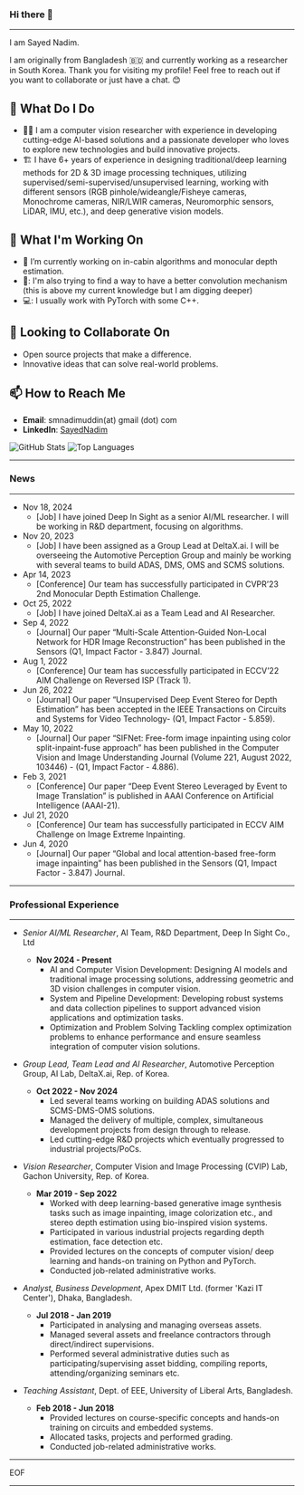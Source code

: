 ### Hi there 👋
---
I am Sayed Nadim.

I am originally from Bangladesh 🇧🇩 and currently working as a researcher in South Korea. Thank you for visiting my profile! Feel free to reach out if you want to collaborate or just have a chat. 😊

## 🌱 What Do I Do
- 💂‍♂️ I am a computer vision researcher with experience in developing cutting-edge AI-based solutions and a passionate developer who loves to explore new technologies and build innovative projects.
- 🏗️ I have 6+ years of experience in designing traditional/deep learning methods for 2D \& 3D image processing techniques, utilizing supervised/semi-supervised/unsupervised learning, working with different sensors (RGB pinhole/wideangle/Fisheye cameras, Monochrome cameras, NIR/LWIR cameras, Neuromorphic sensors, LiDAR, IMU, etc.), and deep generative vision models.


## 🌱 What I'm Working On
- 🔭 I’m currently working on in-cabin algorithms and monocular depth estimation.
- 🤔: I'm also trying to find a way to have a better convolution mechanism (this is above my current knowledge but I am digging deeper)
- 💻: I usually work with PyTorch with some C++.  

## 👯 Looking to Collaborate On
- Open source projects that make a difference.
- Innovative ideas that can solve real-world problems.

## 📫 How to Reach Me
- **Email**: smnadimuddin(at) gmail (dot) com
- **LinkedIn**: [SayedNadim](https://linkedin.com/in/smnadimuddin)


![GitHub Stats](https://github-readme-stats.vercel.app/api?username=SayedNadim&show_icons=true&theme=radical)
![Top Languages](https://github-readme-stats.vercel.app/api/top-langs/?username=SayedNadim&layout=compact&theme=radical)

---
### News
---
- Nov 18, 2024
    - [Job] I have joined Deep In Sight as a senior AI/ML researcher. I will be working in R&D department, focusing on algorithms.
- Nov 20, 2023
    - [Job] I have been assigned as a Group Lead at DeltaX.ai. I will be overseeing the Automotive Perception Group and mainly be working with several teams to build ADAS, DMS, OMS and SCMS solutions.
- Apr 14, 2023
    - [Conference] Our team has successfully participated in CVPR’23 2nd Monocular Depth Estimation Challenge.
- Oct 25, 2022
    - [Job] I have joined DeltaX.ai as a Team Lead and AI Researcher.
- Sep 4, 2022
    - [Journal] Our paper “Multi-Scale Attention-Guided Non-Local Network for HDR Image Reconstruction” has been published in the Sensors (Q1, Impact Factor - 3.847) Journal.
- Aug 1, 2022
    - [Conference] Our team has successfully participated in ECCV’22 AIM Challenge on Reversed ISP (Track 1).
- Jun 26, 2022
    - [Journal] Our paper “Unsupervised Deep Event Stereo for Depth Estimation” has been accepted in the IEEE Transactions on Circuits and Systems for Video Technology- (Q1, Impact Factor - 5.859).
- May 10, 2022
    - [Journal] Our paper “SIFNet: Free-form image inpainting using color split-inpaint-fuse approach” has been published in the Computer Vision and Image Understanding Journal (Volume 221, August 2022, 103446) - (Q1, Impact Factor - 4.886).
- Feb 3, 2021
    - [Conference] Our paper “Deep Event Stereo Leveraged by Event to Image Translation” is published in AAAI Conference on Artificial Intelligence (AAAI-21).
- Jul 21, 2020
    - [Conference] Our team has successfully participated in ECCV AIM Challenge on Image Extreme Inpainting.
- Jun 4, 2020
    - [Journal] Our paper “Global and local attention-based free-form image inpainting” has been published in the Sensors (Q1, Impact Factor - 3.847) Journal.
---

### Professional Experience
---
- _Senior AI/ML Researcher_, AI Team, R&D Department, Deep In Sight Co., Ltd
    - **Nov 2024 - Present**
        - AI and Computer Vision Development: Designing AI models and traditional image processing solutions, addressing geometric and 3D vision challenges in computer vision.
        - System and Pipeline Development: Developing robust systems and data collection pipelines to support advanced vision applications and optimization tasks.
        - Optimization and Problem Solving Tackling complex optimization problems to enhance performance and ensure seamless integration of computer vision solutions.

- _Group Lead, Team Lead and AI Researcher_, Automotive Perception Group, AI Lab, DeltaX.ai, Rep. of Korea.
    - **Oct 2022 - Nov 2024**
        - Led several teams working on building ADAS solutions and SCMS-DMS-OMS solutions.
        - Managed the delivery of multiple, complex, simultaneous development projects from design through to release.
        - Led cutting-edge R\&D projects which eventually progressed to industrial projects/PoCs.

- _Vision Researcher_, Computer Vision and Image Processing (CVIP) Lab, Gachon University, Rep. of Korea.
    - **Mar 2019 - Sep 2022**
      - Worked with deep learning-based generative image synthesis tasks such as image inpainting, image colorization etc., and stereo depth estimation using bio-inspired vision systems. 
      - Participated in various industrial projects regarding depth estimation, face detection etc.
      - Provided lectures on the concepts of computer vision/ deep learning and hands-on training on Python and PyTorch.
      - Conducted job-related administrative works.

- _Analyst, Business Development_, Apex DMIT Ltd. (former 'Kazi IT Center'), Dhaka, Bangladesh.
    - **Jul 2018 - Jan 2019**
      - Participated in analysing and managing overseas assets. 
      - Managed several assets and freelance contractors through direct/indirect supervisions.
      - Performed several administrative duties such as participating/supervising asset bidding, compiling reports, attending/organizing seminars etc. 

- _Teaching Assistant_, Dept. of EEE, University of Liberal Arts, Bangladesh.
    - **Feb 2018 - Jun 2018**
      - Provided lectures on course-specific concepts and hands-on training on circuits and embedded systems.
      - Allocated tasks, projects and performed grading.
      - Conducted job-related administrative works.
---


EOF

---

